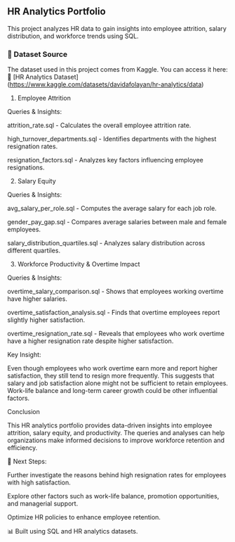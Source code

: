 ## HR Analytics Portfolio

This project analyzes HR data to gain insights into employee attrition, salary distribution, and workforce trends using SQL.

### 📌 Dataset Source  
The dataset used in this project comes from Kaggle. You can access it here:  
🔗 [HR Analytics Dataset] (https://www.kaggle.com/datasets/davidafolayan/hr-analytics/data)  

1. Employee Attrition

Queries & Insights:

attrition_rate.sql - Calculates the overall employee attrition rate.

high_turnover_departments.sql - Identifies departments with the highest resignation rates.

resignation_factors.sql - Analyzes key factors influencing employee resignations.

2. Salary Equity

Queries & Insights:

avg_salary_per_role.sql - Computes the average salary for each job role.

gender_pay_gap.sql - Compares average salaries between male and female employees.

salary_distribution_quartiles.sql - Analyzes salary distribution across different quartiles.

3. Workforce Productivity & Overtime Impact

Queries & Insights:

overtime_salary_comparison.sql - Shows that employees working overtime have higher salaries.

overtime_satisfaction_analysis.sql - Finds that overtime employees report slightly higher satisfaction.

overtime_resignation_rate.sql - Reveals that employees who work overtime have a higher resignation rate despite higher satisfaction.

Key Insight:

Even though employees who work overtime earn more and report higher satisfaction, they still tend to resign more frequently. This suggests that salary and job satisfaction alone might not be sufficient to retain employees. Work-life balance and long-term career growth could be other influential factors.

Conclusion

This HR analytics portfolio provides data-driven insights into employee attrition, salary equity, and productivity. The queries and analyses can help organizations make informed decisions to improve workforce retention and efficiency.

📌 Next Steps:

Further investigate the reasons behind high resignation rates for employees with high satisfaction.

Explore other factors such as work-life balance, promotion opportunities, and managerial support.

Optimize HR policies to enhance employee retention.

📊 Built using SQL and HR analytics datasets.
